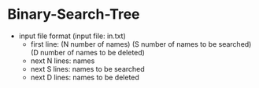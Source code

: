 # Binary-Search-Tree
- input file format (input file: in.txt)
  - first line: (N number of names) (S number of names to be searched) (D number of names to be deleted)
  - next N lines: names
  - next S lines: names to be searched
  - next D lines: names to be deleted
